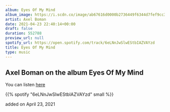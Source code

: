 ```yaml
---
album: Eyes Of My Mind
album_image: https://i.scdn.co/image/ab67616d0000b2736449f6344d7fef9cc3aaa4a0
artist: Axel Boman
date: 2021-04-23 22:40:14+00:00
draft: false
duration: 552788
preview_url: null
spotify_url: https://open.spotify.com/track/6eLNnJwSlwEStbIAZVAYzd
title: Eyes Of My Mind
type: music
---
```



## Axel Boman on the album Eyes Of My Mind

You can listen [here](https://open.spotify.com/track/6eLNnJwSlwEStbIAZVAYzd)

{{% spotify "6eLNnJwSlwEStbIAZVAYzd" small %}}

added on April 23, 2021